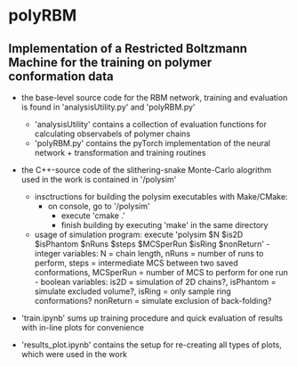 # polyRBM
## Implementation of a Restricted Boltzmann Machine for the training on polymer conformation data


- the base-level source code for the RBM network, training and evaluation is found in 'analysisUtility.py' and 'polyRBM.py'
    - 'analysisUtility' contains a collection of evaluation functions for calculating observabels of polymer chains
    - 'polyRBM.py' contains the pyTorch implementation of the neural network + transformation and training routines

- the C++-source code of the slithering-snake Monte-Carlo alogrithm used in the work is contained in '/polysim'
    - insctructions for building the polysim executables with Make/CMake:
        - on console, go to '/polysim'
             - execute 'cmake .'
             - finish building by executing 'make' in the same directory
     - usage of simulation program: execute 'polysim $N $is2D $isPhantom $nRuns $steps $MCSperRun $isRing $nonReturn'
             - integer variables: N = chain length, nRuns = number of runs to perform, steps = intermediate MCS between two saved conformations,
               MCSperRun = number of MCS to perform for one run
             - boolean variables: is2D = simulation of 2D chains?, isPhantom = simulate excluded volume?, isRing = only sample ring conformations?
               nonReturn = simulate exclusion of back-folding?

- 'train.ipynb' sums up training procedure and quick evaluation of results with in-line plots for convenience
- 'results_plot.ipynb' contains the setup for re-creating all types of plots, which were used in the work
